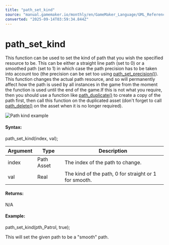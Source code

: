 ```yaml
---
title: "path_set_kind"
source: "manual.gamemaker.io/monthly/en/GameMaker_Language/GML_Reference/Asset_Management/Paths/Path_Manipulation/path_set_kind.htm"
converted: "2025-09-14T03:59:34.844Z"
---
```


# path\_set\_kind

This function can be used to set the kind of path that you wish the specified resource to be. This can be either a straight line path (set to 0) or a smoothed path (set to 1) in which case the path precision has to be taken into account too (the precision can be set too using [path\_set\_precision()](path_set_precision.md)). This function changes the actual path resource, and so will permanently affect how the path is used by all instances in the game from the moment the function is used until the end of the game.If this is not what you require, then you should use a function like [path\_duplicate()](path_duplicate.md) to create a copy of the path first, then call this function on the duplicated asset (don't forget to call [path\_delete()](path_delete.md) on the asset when it is no longer required).

![Path kind example](../../../../../assets/Images/Scripting_Reference/GML/Reference/Paths/setkind.png)

#### Syntax:

path\_set\_kind(index, val);

| Argument | Type | Description |
| --- | --- | --- |
| index | Path Asset | The index of the path to change. |
| val | Real | The kind of the path, 0 for straight or 1 for smooth. |

#### Returns:

N/A

#### Example:

path\_set\_kind(pth\_Patrol, true);

This will set the given path to be a "smooth" path.